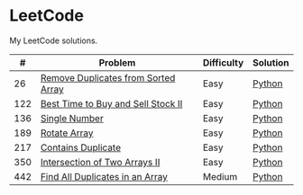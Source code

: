 # LeetCode
My LeetCode solutions.

| # | Problem | Difficulty | Solution |
| --- | --- | --- | --- |
| 26 | [Remove Duplicates from Sorted Array](https://leetcode.com/problems/remove-duplicates-from-sorted-array/) | Easy | [Python](https://github.com/olma2077/LeetCode/blob/master/Python3/Remove%20Duplicates%20from%20Sorted%20Array.py) |
| 122 | [Best Time to Buy and Sell Stock II](https://leetcode.com/problems/best-time-to-buy-and-sell-stock-ii/) | Easy | [Python](https://github.com/olma2077/LeetCode/blob/master/Python3/Best%20Time%20to%20Buy%20and%20Sell%20Stock%20II.py) |
| 136 | [Single Number](https://leetcode.com/problems/single-number/) | Easy | [Python](https://github.com/olma2077/LeetCode/blob/master/Python3/Single%20Number.py) |
| 189 | [Rotate Array](https://leetcode.com/problems/rotate-array/) | Easy | [Python](https://github.com/olma2077/LeetCode/blob/master/Python3/Rotate%20Array.py) |
| 217 | [Contains Duplicate](https://leetcode.com/problems/contains-duplicate/) | Easy | [Python](https://github.com/olma2077/LeetCode/blob/master/Python3/Contains%20Duplicate.py) |
| 350 | [Intersection of Two Arrays II](https://leetcode.com/problems/intersection-of-two-arrays-ii/) | Easy | [Python](https://github.com/olma2077/LeetCode/blob/master/Python3/Intersection%20of%20Two%20Arrays%20II.py) |
| 442 | [Find All Duplicates in an Array](https://leetcode.com/problems/find-all-duplicates-in-an-array/) | Medium | [Python](https://github.com/olma2077/LeetCode/blob/master/Python3/Find%20All%20Duplicates%20in%20an%20Array.py) |

